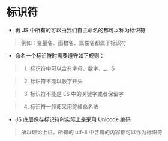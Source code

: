 # 标识符

-   再 JS 中所有的可以由我们自主命名的都可以称为标识符

> 例如：变量名、函数名、属性名都属于标识符

-   命名一个标识符时需要遵守如下规则：

> 1. 标识符中可以含有字母、数字、\_、$

> 2. 标识符不能以数字开头

> 3. 标识符不能是 ES 中的关键字或者保留字

> 4. 标识符一般都采用驼峰命名法

-   JS 底层保存标识符时实际上是采用 Unicode 编码

> 所以理论上讲，所有的 utf-8 中含有的内容都可以作为标识符
